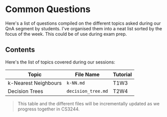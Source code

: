 # Common Questions
Here's a list of questions compiled on the different topics asked during our QnA segment by students. I've organised them into a neat list sorted by the focus of the week. This could be of use during exam prep.

## Contents
Here's the list of topics covered during our sessions:

| **Topic**            | **File Name**      | **Tutorial** |
|----------------------|--------------------|--------------|
| k-Nearest Neighbours | `k-NN.md`          | T1W3         |
| Decision Trees       | `decision_tree.md` | T2W4         |

> This table and the different files will be incrementally updated as we progress together in CS3244. 